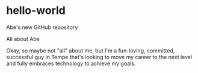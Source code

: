 # hello-world
Abe's new GitHub repository

All about Abe

Okay, so maybe not "all" about me, but I'm a fun-loving, committed, successful guy in Tempe that's looking to move my career to the next level and fully embraces technology to achieve my goals.

